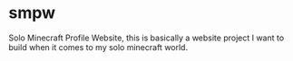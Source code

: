 # smpw
Solo Minecraft Profile Website, this is basically a website project I want to build when it comes to my solo minecraft world.
